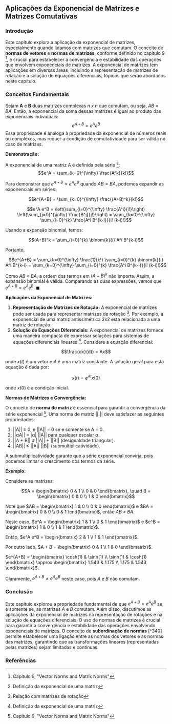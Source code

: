 ## Aplicações da Exponencial de Matrizes e Matrizes Comutativas

### Introdução
Este capítulo explora a aplicação da exponencial de matrizes, especialmente quando lidamos com matrizes que comutam. O conceito de **normas de vetores** e **normas de matrizes**, conforme definido no capítulo 9 [^1], é crucial para estabelecer a convergência e estabilidade das operações que envolvem exponenciais de matrizes. A exponencial de matrizes tem aplicações em diversas áreas, incluindo a representação de matrizes de rotação e a solução de equações diferenciais, tópicos que serão abordados neste capítulo.

### Conceitos Fundamentais
Sejam **A** e **B** duas matrizes complexas *n x n* que comutam, ou seja, *AB = BA*. Então, a exponencial da soma dessas matrizes é igual ao produto das exponenciais individuais:
$$e^{A+B} = e^A e^B$$
Essa propriedade é análoga à propriedade da exponencial de números reais ou complexos, mas requer a condição de comutatividade para ser válida no caso de matrizes.

**Demonstração:**

A exponencial de uma matriz A é definida pela série [^363]:
$$e^A = \sum_{k=0}^{\infty} \frac{A^k}{k!}$$

Para demonstrar que $e^{A+B} = e^A e^B$ quando $AB = BA$, podemos expandir as exponenciais em séries:

$$e^{A+B} = \sum_{k=0}^{\infty} \frac{(A+B)^k}{k!}$$

$$e^A e^B = \left(\sum_{i=0}^{\infty} \frac{A^i}{i!}\right) \left(\sum_{j=0}^{\infty} \frac{B^j}{j!}\right) = \sum_{k=0}^{\infty} \sum_{i=0}^{k} \frac{A^i B^{k-i}}{i! (k-i)!}$$

Usando a expansão binomial, temos:

$$(A+B)^k = \sum_{i=0}^{k} \binom{k}{i} A^i B^{k-i}$$

Portanto,

$$e^{A+B} = \sum_{k=0}^{\infty} \frac{1}{k!} \sum_{i=0}^{k} \binom{k}{i} A^i B^{k-i} = \sum_{k=0}^{\infty} \sum_{i=0}^{k} \frac{A^i B^{k-i}}{i! (k-i)!}$$

Como *AB = BA*, a ordem dos termos em $(A+B)^k$ não importa. Assim, a expansão binomial é válida. Comparando as duas expressões, vemos que $e^{A+B} = e^A e^B$. $\blacksquare$

**Aplicações da Exponencial de Matrizes:**

1.  **Representação de Matrizes de Rotação:** A exponencial de matrizes pode ser usada para representar matrizes de rotação [^365]. Por exemplo, a exponencial de uma matriz antissimétrica 2x2 está relacionada a uma matriz de rotação.
2.  **Solução de Equações Diferenciais:** A exponencial de matrizes fornece uma maneira compacta de expressar soluções para sistemas de equações diferenciais lineares [^363]. Considere a equação diferencial:

$$\frac{dx}{dt} = Ax$$

onde $x(t)$ é um vetor e $A$ é uma matriz constante. A solução geral para esta equação é dada por:

$$x(t) = e^{At} x(0)$$

onde $x(0)$ é a condição inicial.

**Normas de Matrizes e Convergência:**

O conceito de **norma de matriz** é essencial para garantir a convergência da série exponencial [^1]. Uma norma de matriz ||.|| deve satisfazer as seguintes propriedades:

1.  ||A|| ≥ 0, e ||A|| = 0 se e somente se A = 0.
2.  ||αA|| = |α| ||A|| para qualquer escalar α.
3.  ||A + B|| ≤ ||A|| + ||B|| (desigualdade triangular).
4.  ||AB|| ≤ ||A|| ||B|| (submultiplicatividade).

A submultiplicatividade garante que a série exponencial convirja, pois podemos limitar o crescimento dos termos da série.

**Exemplo:**

Considere as matrizes:

$$A = \begin{bmatrix} 0 & 1 \\ 0 & 0 \end{bmatrix}, \quad B = \begin{bmatrix} 0 & 0 \\ 1 & 0 \end{bmatrix}$$

Note que $AB = \begin{bmatrix} 1 & 0 \\ 0 & 0 \end{bmatrix}$ e $BA = \begin{bmatrix} 0 & 0 \\ 0 & 1 \end{bmatrix}$, então *AB ≠ BA*.

Neste caso, $e^A = \begin{bmatrix} 1 & 1 \\ 0 & 1 \end{bmatrix}$ e $e^B = \begin{bmatrix} 1 & 0 \\ 1 & 1 \end{bmatrix}$.

Então, $e^A e^B = \begin{bmatrix} 2 & 1 \\ 1 & 1 \end{bmatrix}$.

Por outro lado, $A + B = \begin{bmatrix} 0 & 1 \\ 1 & 0 \end{bmatrix}$.

$e^{A+B} = \begin{bmatrix} \cosh(1) & \sinh(1) \\ \sinh(1) & \cosh(1) \end{bmatrix} \approx \begin{bmatrix} 1.543 & 1.175 \\ 1.175 & 1.543 \end{bmatrix}$.

Claramente, $e^{A+B} \neq e^A e^B$ neste caso, pois *A* e *B* não comutam.

### Conclusão

Este capítulo explorou a propriedade fundamental de que $e^{A+B} = e^A e^B$ se, e somente se, as matrizes *A* e *B* comutam. Além disso, discutimos as aplicações da exponencial de matrizes na representação de rotações e na solução de equações diferenciais. O uso de normas de matrizes é crucial para garantir a convergência e estabilidade das operações envolvendo exponenciais de matrizes. O conceito de **subordinação de normas** [^340] permite estabelecer uma ligação entre as normas dos vetores e as normas das matrizes, garantindo que as transformações lineares (representadas pelas matrizes) sejam limitadas e contínuas.

### Referências
[^1]: Capítulo 9, "Vector Norms and Matrix Norms"
[^363]: Definição da exponencial de uma matriz
[^365]: Relação com matrizes de rotação

<!-- END -->